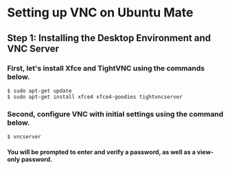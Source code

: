 # Setting up VNC on Ubuntu Mate
## Step 1: Installing the Desktop Environment and VNC Server
### First, let's install Xfce and TightVNC using the commands below. 
```
$ sudo apt-get update
$ sudo apt-get install xfce4 xfce4-goodies tightvncserver
```
### Second, configure VNC with initial settings using the command below.
```
$ vncserver
```
#### You will be prompted to enter and verify a password, as well as a view-only password.

